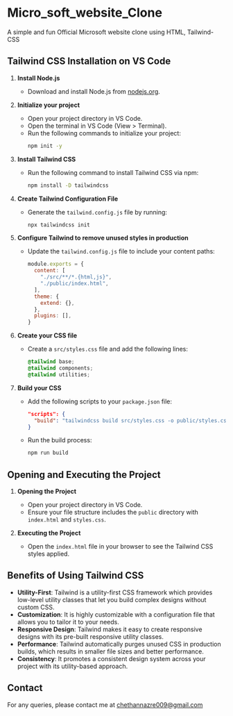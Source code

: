 # Micro_soft_website_Clone
A simple and fun Official Microsoft website clone using HTML, Tailwind-CSS

## Tailwind CSS Installation on VS Code

1. **Install Node.js**
   - Download and install Node.js from [nodejs.org](https://nodejs.org/).

2. **Initialize your project**
   - Open your project directory in VS Code.
   - Open the terminal in VS Code (View > Terminal).
   - Run the following commands to initialize your project:
     ```sh
     npm init -y
     ```

3. **Install Tailwind CSS**
   - Run the following command to install Tailwind CSS via npm:
     ```sh
     npm install -D tailwindcss
     ```

4. **Create Tailwind Configuration File**
   - Generate the `tailwind.config.js` file by running:
     ```sh
     npx tailwindcss init
     ```

5. **Configure Tailwind to remove unused styles in production**
   - Update the `tailwind.config.js` file to include your content paths:
     ```js
     module.exports = {
       content: [
         "./src/**/*.{html,js}",
         "./public/index.html",
       ],
       theme: {
         extend: {},
       },
       plugins: [],
     }
     ```

6. **Create your CSS file**
   - Create a `src/styles.css` file and add the following lines:
     ```css
     @tailwind base;
     @tailwind components;
     @tailwind utilities;
     ```

7. **Build your CSS**
   - Add the following scripts to your `package.json` file:
     ```json
     "scripts": {
       "build": "tailwindcss build src/styles.css -o public/styles.css"
     }
     ```
   - Run the build process:
     ```sh
     npm run build
     ```

## Opening and Executing the Project

1. **Opening the Project**
   - Open your project directory in VS Code.
   - Ensure your file structure includes the `public` directory with `index.html` and `styles.css`.

2. **Executing the Project**
   - Open the `index.html` file in your browser to see the Tailwind CSS styles applied.

## Benefits of Using Tailwind CSS

- **Utility-First**: Tailwind is a utility-first CSS framework which provides low-level utility classes that let you build complex designs without custom CSS.
- **Customization**: It is highly customizable with a configuration file that allows you to tailor it to your needs.
- **Responsive Design**: Tailwind makes it easy to create responsive designs with its pre-built responsive utility classes.
- **Performance**: Tailwind automatically purges unused CSS in production builds, which results in smaller file sizes and better performance.
- **Consistency**: It promotes a consistent design system across your project with its utility-based approach.

## Contact

For any queries, please contact me at chethannazre009@gmail.com
